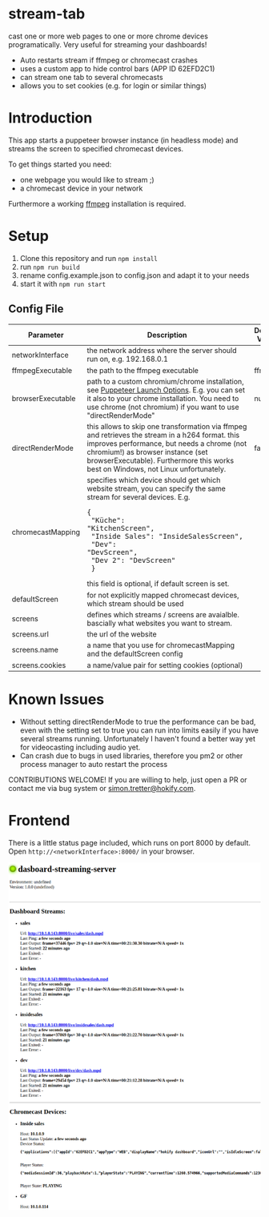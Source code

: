 # stream-tab

cast one or more web pages to one or more chrome devices programatically.
Very useful for streaming your dashboards!

* Auto restarts stream if ffmpeg or chromecast crashes
* uses a custom app to hide control bars (APP ID 62EFD2C1)
* can stream one tab to several chromecasts
* allows you to set cookies (e.g. for login or similar things)

# Introduction
This app starts a puppeteer browser instance (in headless mode) and streams the 
screen to specified chromecast devices. 

To get things started you need:
* one webpage you would like to stream ;)
* a chromecast device in your network

Furthermore a working [ffmpeg](https://ffmpeg.org/) installation is required.

# Setup
1. Clone this repository and run `npm install`
2. run `npm run build` 
3. rename config.example.json to config.json and adapt it to your needs
4. start it with `npm run start`

## Config File

| Parameter         | Description                                                                                                                                                                                                                                                                                                                | Default Value |
|-------------------|----------------------------------------------------------------------------------------------------------------------------------------------------------------------------------------------------------------------------------------------------------------------------------------------------------------------------|---------------|
| networkInterface  | the network address where the server should run on, e.g. 192.168.0.1                                                                                                                                                                                                                                                       |               |
| ffmpegExecutable  | the path to the ffmpeg executable                                                                                                                                                                                                                                                                                          | ffmpeg        |
| browserExecutable | path to a custom chromium/chrome installation, see [Puppeteer Launch Options](https://github.com/puppeteer/puppeteer/blob/main/docs/api.md#puppeteerlaunchoptions). E.g. you can set it also to your chrome installation. You need to use chrome (not chromium) if you want to use "directRenderMode"                      | null          |
| directRenderMode  | this allows to skip one transformation via ffmpeg and retrieves the stream in a h264 format. this improves performance, but needs a chrome (not chromium!) as browser instance (set browserExecutable). Furthermore this works best on Windows, not Linux unfortunately.                                                   | false         |
| chromecastMapping | specifies which device should get which website stream, you can specify the same stream for several devices. E.g. <pre>{ <br>	"Küche": "KitchenScreen", <br>	"Inside Sales": "InsideSalesScreen", <br>	"Dev": "DevScreen", <br>        "Dev 2": "DevScreen"<br> }</pre>  this field is optional, if default screen is set. |               |
| defaultScreen     | for not explicitly mapped chromecast devices, which stream should be used                                                                                                                                                                                                                                                  |               |
| screens           | defines which streams / screens are avaialble. bascially what websites you want to stream.                                                                                                                                                                                                                                 |               |
| screens.url       | the url of the website                                                                                                                                                                                                                                                                                                     |               |
| screens.name      | a name that you use for chromecastMapping and the defaultScreen config                                                                                                                                                                                                                                                     |               |
| screens.cookies   | a name/value pair for setting cookies (optional)                                                                                                                                                                                                                                                                           |               |

# Known Issues
* Without setting directRenderMode to true the performance can be bad, even with the setting set to true you can run into limits easily if you have several streams running. Unfortunately I haven't found a better way yet for videocasting including audio yet.
* Can crash due to bugs in used libraries, therefore you pm2 or other process manager to auto restart the process 
 
CONTRIBUTIONS WELCOME! If you are willing to help, just open a PR or contact me via bug system or simon.tretter@hokify.com.

# Frontend
There is a little status page included, which runs on port 8000 by default.
Open `http://<networkInterface>:8000/` in your browser.

![dashboard-streaming-server](dashboard-streaming-server.png)